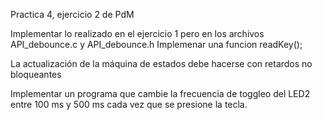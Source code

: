 Practica 4, ejercicio 2 de PdM

Implementar lo realizado en el ejercicio 1 pero en los archivos API_debounce.c y API_debounce.h
Implemenar una funcion readKey();

La actualización de la máquina de estados debe hacerse con retardos no bloqueantes

Implementar un programa que cambie la frecuencia de toggleo del LED2 entre 100 ms y 500 ms cada vez que se presione la tecla.
